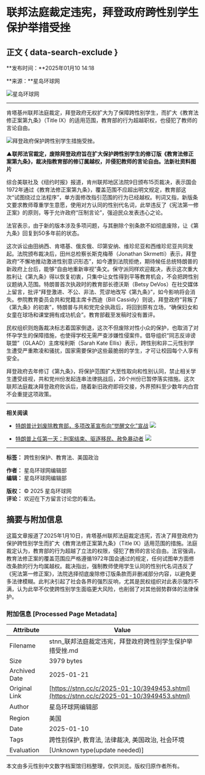 # 联邦法庭裁定违宪，拜登政府跨性别学生保护举措受挫

## 正文 { data-search-exclude }


**发布时间：**2025年01月10 14:18

**来源：**星岛环球网

![星岛环球网](/statics/images/logo.png)

---

肯塔基州联邦法庭裁定，拜登政府无权扩大为了保障跨性别学生，而扩大《教育法修正案第九条》（Title IX）的适用范围，教育部的行为超越职权，也侵犯了教师的言论自由。

![拜登政府保护跨性别学生措施受挫。](/upload/resources/image/2025/01/10/2359318_800x486.jpeg)

**▲联邦法官裁定，废除拜登政府旨在扩大保护跨性别学生的修订版《教育法修正案第九条》，裁决指教育部的修订属越权，并侵犯教师的言论自由。法新社资料图片**

综合美联社及《纽约时报》报道，肯州联邦地区法院9日颁布15页裁决，表示国会1972年通过《教育法修正案第九条》，覆盖范围不应超出明文规定，教育部这次“试图绕过立法程序”，单方面修改指引范围的行为已经越权。判词又指，新版条文要求教师尊重学生意愿，使用对方认同的性别代名词，此举违反了《宪法第一修正案》的原则，等于允许政府“压制言论”，强迫民众发表违心之论。

法官表示，由于新的版本涉及多项问题，与其删除个别条款不如彻底废除，让《第九条》回复到50多年前的状态。

这次诉讼由田纳西、肯塔基、俄亥俄、印第安纳、维珍尼亚和西维珍尼亚共同发起。法院颁布裁决后，田州总检察长斯克梅蒂（Jonathan Skrmetti）表示，拜登政府“不懈地推动激进性别意识形态”，如今遭到法院拒绝，期待候任总统特朗普的新政府上台后，能够“自由地重新审视”条文。保守派同样欢迎裁决，表示这次重大胜利让《第九条》得以恢复初衷，只集中让女性得到平等教育机会，不会把跨性别议题纳入范围。特朗普首次执政时的教育部长德沃斯（Betsy DeVos）在社交媒体上留言，批评“拜登激进、不公、非法、荒谬地改写《第九条》”，如今影响将会消失。参院教育委员会共和党籍主席卡西迪（Bill Cassidy）则说，拜登政府“背叛了《第九条》的初衷”，特朗普与共和党完全执政后，将回到原有立场，“确保妇女和女童在球场和课堂拥有成功机会”。教育部截至发稿时没有置评。

民权组织则炮轰裁决标志着国家倒退，这次不但废除对性小众的保护，也取消了对怀孕学生的保障措施，也使得学校无需严查涉嫌性侵案件。倡导组织“同志反诽谤联盟”（GLAAD）主席埃利斯（Sarah Kate Ellis）表示，跨性别和非二元性别学生遭受严重欺凌和骚扰，国家需要保护这些最脆弱的学生，才可让校园每个人享有安全。

拜登政府去年修订《第九条》，将保护范围扩大至性取向和性别认同，禁止相关学生遭受歧视，共和党州份发起连串法律挑战后，26个州份已暂停落实措施。这次联邦法庭裁决拜登政府败诉后，随着新旧政府即将交接，外界预料至少数年内白宫不会重提这项政策。

--- 

**相关阅读**

- [特朗普计划废除教育部，多项改革宣布向“觉醒文化”宣战](https://www.stnn.cc/c/2024-11-13/3934778.shtml)
  ![](/upload/resources/image/2024/11/13/2330652_124x70c.jpg)

- [特朗普上任第一天：刑案结束、驱逐移民、赦免暴动者](https://www.stnn.cc/c/2024-11-12/3934463.shtml)
  ![](/upload/resources/image/2024/11/12/2330093_124x70c.jpg)

---

**标签：** 跨性别保护、教育法、美国政治

**作者：** 星岛环球网编辑部  
**编辑：** 星岛环球网编辑部

**版权：** © 2025 星岛环球网  
**评论：** 欢迎在下方留言讨论您的看法。
<!-- tcd_original_link https://stnn.cc/c/2025-01-10/3949453.shtml -->


## 摘要与附加信息

<!-- tcd_abstract -->
这篇文章报道了2025年1月10日，肯塔基州联邦法庭裁定违宪，否决了拜登政府为保护跨性别学生而扩大《教育法修正案第九条》（Title IX）适用范围的措施。法庭裁定认为，教育部的行为超越了立法的权限，侵犯了教师的言论自由。法官强调，教育法修正案的覆盖范围应严格遵循1972年国会通过的规定，任何试图单方面修改条款的行为均属越权。裁决指出，强制教师使用学生认同的性别代名词违反了《宪法第一修正案》，法院选择彻底废除修订版条款而非删减部分内容，以避免更多法律模糊。此判决引起了社会各界的强烈反响，尤其是民权组织对此表示强烈不满，认为此举不仅使跨性别学生面临更大风险，也削弱了对其他弱势群体的法律保护。
<!-- tcd_abstract_end -->

### 附加信息 [Processed Page Metadata]

| Attribute       | Value                                  |
|-----------------|----------------------------------------|
| Filename        | stnn_联邦法庭裁定违宪，拜登政府跨性别学生保护举措受挫.md                             |
| Size            | 3979 bytes                           |
| Archived Date   | 2025-01-21                             |
| Original Link   | [https://stnn.cc/c/2025-01-10/3949453.shtml](https://stnn.cc/c/2025-01-10/3949453.shtml)                       |
| Author          | 星岛环球网编辑部                               |
| Region          | 美国                               |
| Date            | 2025-01-10                                 |
| Tags            | 跨性别保护, 教育法, 法律裁决, 美国政治, 社会环境                                 |
| Evaluation            | [Unknown type(update needed)]                                 |
<!-- tcd_table_end -->

本文由多元性别中文数字档案馆归档整理，仅供浏览。版权归原作者所有。
